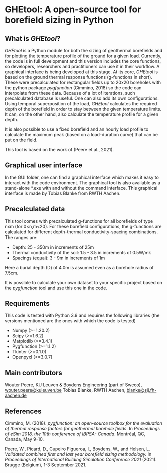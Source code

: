 # GHEtool: A open-source tool for borefield sizing in Python


## What is *GHEtool*?
*GHEtool* is a Python module for both the sizing of geothermal borefields and for plotting the temperature profile of the ground for a given load. Currently, the code is in full development and this version includes the core functions, so developers, researchers and practitioners can use it in their workflow. A graphical interface is being developed at this stage.
At its core, *GHEtool* is based on the ground thermal response functions (g-functions in short). These were precalculated for rectangular fields up to 20x20 boreholes with the python package *pygfunction* (Cimmino, 2018) so the code can interpolate from these data. Because of a lot of iterations, such precalculated database is useful. One can also add its own configurations.
Using temporal superposition of the load, *GHEtool* calculates the required depth of the borefield in order to stay between the given temperature limits. It can, on the other hand, also calculate the temperature profile for a given depth. 

It is also possible to use a fixed borefield and an hourly load profile to calculate the maximum peak (based on a load-duration curve) that can be put on the field.

This tool is based on the work of (Peere et al., 2021).

## Graphical user interface
In the GUI folder, one can find a graphical interface which makes it easy to interact with the code environment. The graphical tool is also available as a stand-alone *.exe with and without the command interface.
This graphical interface is made by Tobias Blanke from RWTH Aachen. 

## Precalculated data
This tool comes with precalculated g-functions for all borefields of type nxm (for 0<n,m<20). For these borefield configurations, the g-functions are calculated for different depth-thermal conductivity-spacing combinations. The ranges are:

* Depth: 25 - 350m in increments of 25m
* Thermal conductivity of the soil: 1.5 - 3.5 in increments of 0.5W/mk
* Spacings (equal): 3 - 9m in increments of 1m

Here a burial depth (D) of 4.0m is assumed even as a borehole radius of 7.5cm.

It is possible to calculate your own dataset to your specific project based on the *pygfunction* tool and use this one in the code.

## Requirements
This code is tested with Python 3.9 and requires the following libraries (the versions mentioned are the ones with which the code is tested)

* Numpy (>=1.20.2)
* Scipy (>=1.6.2)
* Matplotlib (>=3.4.1)
* Pygfunction (>=1.1.2)
* Tkinter (>=0.1.0)
* Openpyxl (>=3.0.7)

## Main contributors
Wouter Peere, KU Leuven & Boydens Engineering (part of Sweco), wouter.peere@kuleuven.be
Tobias Blanke, RWTH Aachen, blanke@sij.fh-aachen.de

## References
Cimmino, M. (2018). _pygfunction: an open-source toolbox for the evaluation of thermal response factors for geothermal borehole fields_. In _Proceedings of eSim 2018, the 10th conference of IBPSA- Canada_. Montréal, QC, Canada, May 9-10.

Peere, W., Picard, D., Cupeiro Figueroa, I., Boydens, W., and Helsen, L. _Validated combined first and last year borefield sizing methodology._ In _Proceedings of International Building Simulation Conference 2021_ (2021). Brugge (Belgium), 1-3 September 2021.
